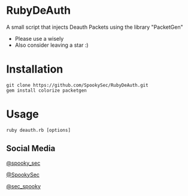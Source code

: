 # RubyDeAuth
A small script that injects Deauth Packets using the library "PacketGen"
- Please use a wisely
- Also consider leaving a star :)

# Installation
```
git clone https://github.com/SpookySec/RubyDeAuth.git
gem install colorize packetgen
```

# Usage
```
ruby deauth.rb [options]
```

## Social Media
[@spooky_sec](https://instagram.com/spooky_sec)

[@SpookySec](https://github.com/SpookySec)

[@sec_spooky](https://twitter.com/sec_spooky)
